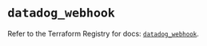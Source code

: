 # `datadog_webhook`

Refer to the Terraform Registry for docs: [`datadog_webhook`](https://registry.terraform.io/providers/datadog/datadog/3.66.0/docs/resources/webhook).
